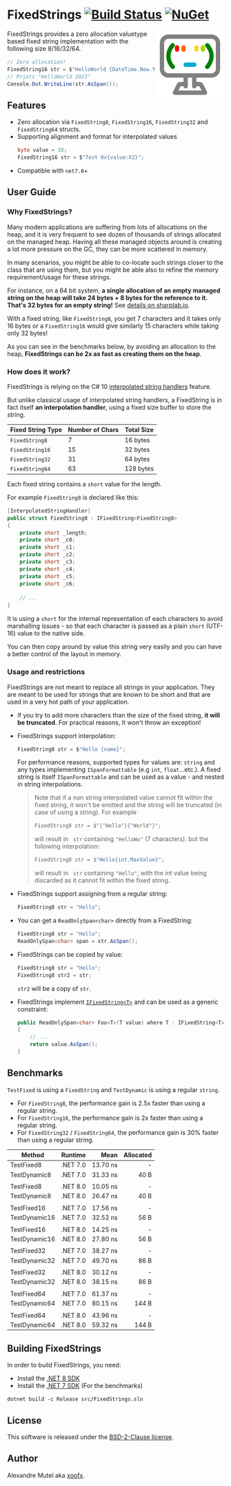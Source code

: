 # FixedStrings [![Build Status](https://github.com/xoofx/FixedStrings/workflows/ci/badge.svg?branch=main)](https://github.com/xoofx/FixedStrings/actions) [![NuGet](https://img.shields.io/nuget/v/FixedStrings.svg)](https://www.nuget.org/packages/FixedStrings/)

<img align="right" width="160px" height="160px" src="https://raw.githubusercontent.com/xoofx/FixedStrings/main/img/FixedStrings.png">

FixedStrings provides a zero allocation valuetype based fixed string implementation with the following size 8/16/32/64.

```c#
// Zero allocation!
FixedString16 str = $"HelloWorld {DateTime.Now.Year}";
// Prints "HelloWorld 2023"
Console.Out.WriteLine(str.AsSpan());
```

## Features

- Zero allocation via `FixedString8`, `FixedString16`, `FixedString32` and `FixedString64` structs.
- Supporting alignment and format for interpolated values
  ```c#
  byte value = 10; 
  FixedString16 str = $"Test 0x{value:X2}";
  ```        
- Compatible with `net7.0`+

## User Guide

### Why FixedStrings?

Many modern applications are suffering from lots of allocations on the heap, and it is very frequent to see dozen of thousands of strings allocated on the managed heap. Having all these managed objects around is creating a lot more pressure on the GC, they can be more scattered in memory.

In many scenarios, you might be able to co-locate such strings closer to the class that are using them, but you might be able also to refine the memory requirement/usage for these strings.

For instance, on a 64 bit system, **a single allocation of an empty managed string on the heap will take 24 bytes + 8 bytes for the reference to it. That's 32 bytes for an empty string!** See [details on sharplab.io](https://sharplab.io/#v2:EYLgxg9gTgpgtADwGwBYA0AXEUCuA7AHwAEAmABgFgAoUgRmoEk8BnABxjAwDoAJGAQ1YAKAEQiAlAG5GLdp14DhInhOlUmbDtz6DRfADb6IAdQiqgA=).

With a fixed string, like `FixedString8`, you get 7 characters and it takes only 16 bytes or a `FixedString16` would give similarly 15 characters while taking only 32 bytes!

As you can see in the benchmarks below, by avoiding an allocation to the heap, **FixedStrings can be 2x as fast as creating them on the heap**.

### How does it work?

FixedStrings is relying on the C# 10 [interpolated string handlers](https://learn.microsoft.com/en-us/dotnet/csharp/whats-new/tutorials/interpolated-string-handler) feature.

But unlike classical usage of interpolated string handlers, a FixedString is in fact itself **an interpolation handler**, using a fixed size buffer to store the string.

| Fixed String Type | Number of Chars | Total Size
|-------------------|-----------------|---------------------
| `FixedString8`    |        7        | 16 bytes
| `FixedString16`   |        15       | 32 bytes
| `FixedString32`   |        31       | 64 bytes
| `FixedString64`   |        63       | 128 bytes

Each fixed string contains a `short` value for the length.

For example `FixedString8` is declared like this:

```c#
[InterpolatedStringHandler]
public struct FixedString8 : IFixedString<FixedString8>
{
    private short _length;
    private short _c0;
    private short _c1;
    private short _c2;
    private short _c3;
    private short _c4;
    private short _c5;
    private short _c6;

    // ...
}
```

It is using a `short` for the internal representation of each characters to avoid marshalling issues - so that each character is passed as a plain `short` (UTF-16) value to the native side.

You can then copy around by value this string very easily and you can have a better control of the layout in memory.

### Usage and restrictions

FixedStrings are not meant to replace all strings in your application. They are meant to be used for strings that are known to be short and that are used in a very hot path of your application.

- If you try to add more characters than the size of the fixed string, **it will be truncated**. For practical reasons, It won't throw an exception!
- FixedStrings support interpolation:
  ```c#
  FixedString8 str = $"Hello {name}";
  ```
  For performance reasons, supported types for values are: `string` and any types implementing `ISpanFormattable` (e.g `int`, `float`...etc.).
  A fixed string is itself `ISpanFormattable` and can be used as a value - and nested in string interpolations.

  > Note that if a non string interpolated value cannot fit within the fixed string, it won't be emitted and the string will be truncated (in case of using a string). For example 
  > ```c#
  > FixedString8 str = $"{"Hello"}{"World"}";
  > ```
  > will result in ` str` containing `"HelloWo"` (7 characters).
  > but the following interpolation:
  > ```c#
  > FixedString8 str = $"Hello{int.MaxValue}";
  > ```
  > will result in ` str` containing `"Hello"`, with the int value being discarded as it cannot fit within the fixed string.

- FixedStrings support assigning from a regular string:
  ```c#
  FixedString8 str = "Hello";
  ```
- You can get a `ReadOnlySpan<char>` directly from a FixedString:
  ```c#
  FixedString8 str = "Hello";
  ReadOnlySpan<char> span = str.AsSpan();
  ```
- FixedStrings can be copied by value:
  ```c#
  FixedString8 str = "Hello";
  FixedString8 str2 = str;
  ```
  `str2` will be a copy of `str`.

- FixedStrings implement [`IFixedString<T>`](https://github.com/xoofx/FixedStrings/blob/main/src/FixedStrings/IFixedString.cs) and can be used as a generic constraint:
  ```c#
  public ReadOnlySpan<char> Foo<T>(T value) where T : IFixedString<T>
  {
      // ...
      return value.AsSpan();
  }
  ```

## Benchmarks

`TestFixed` is using a `FixedString` and `TestDynamic` is using a regular `string`.

- For `FixedString8`, the performance gain is 2.5x faster than using a regular string.
- For `FixedString16`, the performance gain is 2x faster than using a regular string.
- For `FixedString32` / `FixedString64`, the performance gain is 30% faster than using a regular string.

| Method        | Runtime  | Mean     | Allocated |
|-------------- |--------- |---------:|----------:|
| TestFixed8    | .NET 7.0 | 13.70 ns |         - |
| TestDynamic8  | .NET 7.0 | 31.33 ns |      40 B |
|               |          |          |           |
| TestFixed8    | .NET 8.0 | 10.05 ns |         - |
| TestDynamic8  | .NET 8.0 | 26.47 ns |      40 B |
|               |          |          |           |
| TestFixed16   | .NET 7.0 | 17.56 ns |         - |
| TestDynamic16 | .NET 7.0 | 32.52 ns |      56 B |
|               |          |          |           |
| TestFixed16   | .NET 8.0 | 14.25 ns |         - |
| TestDynamic16 | .NET 8.0 | 27.80 ns |      56 B |
|               |          |          |           |
| TestFixed32   | .NET 7.0 | 38.27 ns |         - |
| TestDynamic32 | .NET 7.0 | 49.70 ns |      86 B |
|               |          |          |           |
| TestFixed32   | .NET 8.0 | 30.12 ns |         - |
| TestDynamic32 | .NET 8.0 | 38.15 ns |      86 B |
|               |          |          |           |
| TestFixed64   | .NET 7.0 | 61.37 ns |         - |
| TestDynamic64 | .NET 7.0 | 80.15 ns |     144 B |
|               |          |          |           |
| TestFixed64   | .NET 8.0 | 43.96 ns |         - |
| TestDynamic64 | .NET 8.0 | 59.32 ns |     144 B |

## Building FixedStrings

In order to build FixedStrings, you need:
- Install the [.NET 8 SDK](https://dotnet.microsoft.com/en-us/download/dotnet/8.0)
- Install the [.NET 7 SDK](https://dotnet.microsoft.com/en-us/download/dotnet/7.0) (For the benchmarks)

```
dotnet build -c Release src/FixedStrings.sln
```

## License

This software is released under the [BSD-2-Clause license](https://opensource.org/licenses/BSD-2-Clause). 

## Author

Alexandre Mutel aka [xoofx](https://xoofx.com).
